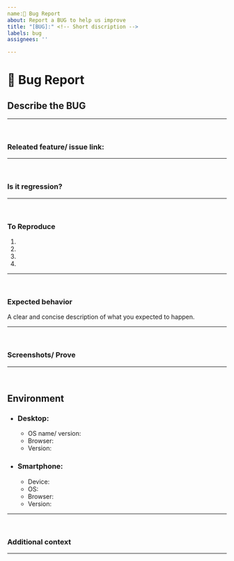 ```yaml
---
name:🐞 Bug Report
about: Report a BUG to help us improve
title: "[BUG]:" <!-- Short discription -->
labels: bug
assignees: ''

---
```

# **🐞 Bug Report**

## **Describe the BUG**
<!-- A clear and concise description of what the bug is. -->


---
</br>

### **Releated feature/ issue link:**
<!-- Any relevant open/ closed issue/ feature link for reference. -->
---
</br>

### **Is it regression?**
<!-- Did this behaviour used to work in the previous version? -->
<!-- Yes, the last version in which this bug was not present was: ... -->

---
</br>

### **To Reproduce**
<!-- Steps to reproduce the error:
(e.g.:)
1. Use x argument / navigate to
2. Fill this information
3. Go to...
4. See error -->

<!-- Write the steps here (add or remove as many steps as needed)-->

1.
2.
3.
4.

---

</br>

### **Expected behavior**
A clear and concise description of what you expected to happen.

---
</br>

### **Screenshots/ Prove**
<!-- If applicable, add screenshots or videos to help explain your problem. -->


---
</br>

## **Environment**
<!-- use all the applicable bulleted list elements for this specific issue,
and remove all the bulleted list elements that are not relevant for this issue. -->


* ### **Desktop:**
  - OS name/ version: <!-- e.g. Windows 10 -->
  - Browser: <!-- e.g. chrome, safari -->
  - Version: <!-- e.g. 22 -->

* ### **Smartphone:**
  - Device: <!-- e.g. iPhone6 -->
  - OS: <!-- e.g. iOS8.1 -->
  - Browser: <!-- e.g. stock browser, safari -->
  - Version: <!-- e.g. 22 -->

---
</br>

### **Additional context**
<!-- Add any other context about the problem here. -->

---
</br>

<!--📛📛📛📛📛📛📛📛📛📛📛📛📛📛📛📛📛📛📛📛📛📛📛📛📛📛📛📛📛📛
Oh, hi there! 😄
To expedite issue processing, please search open and closed issues before submitting a new one.
Please read our Rules of Conduct at this repository's `.github/CODE_OF_CONDUCT.md`
📛📛📛📛📛📛📛📛📛📛📛📛📛📛📛📛📛📛📛📛📛📛📛📛📛📛📛📛📛📛📛📛-->